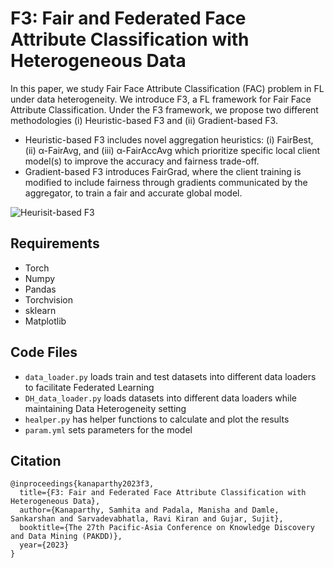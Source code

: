 # F3: Fair and Federated Face Attribute Classification with Heterogeneous Data

In this paper, we study Fair Face Attribute Classification (FAC) problem in FL under data heterogeneity. We introduce F3, a FL framework for Fair Face Attribute Classification. Under the F3 framework, we propose two different methodologies (i) Heuristic-based F3 and (ii) Gradient-based F3.

- Heuristic-based F3 includes novel aggregation heuristics: (i) FairBest, (ii) α-FairAvg, and (iii) α-FairAccAvg which prioritize specific local client
model(s) to improve the accuracy and fairness trade-off.
- Gradient-based F3 introduces FairGrad, where the client training is modified to include fairness through gradients communicated by the aggregator, to train a fair and accurate global model.

![Heurisit-based F3](relative%20Paper/HF3.png?raw=true "Title")


## Requirements
- Torch
- Numpy
- Pandas
- Torchvision
- sklearn
- Matplotlib

## Code Files
- `data_loader.py` loads train and test datasets into different data loaders to facilitate Federated Learning
- `DH_data_loader.py` loads datasets into different data loaders while maintaining Data Heterogeneity setting
- `healper.py` has helper functions to calculate and plot the results 
- `param.yml` sets parameters for the model

## Citation
```
@inproceedings{kanaparthy2023f3,
  title={F3: Fair and Federated Face Attribute Classification with Heterogeneous Data},
  author={Kanaparthy, Samhita and Padala, Manisha and Damle, Sankarshan and Sarvadevabhatla, Ravi Kiran and Gujar, Sujit},
  booktitle={The 27th Pacific-Asia Conference on Knowledge Discovery and Data Mining (PAKDD)},
  year={2023}
}
```
